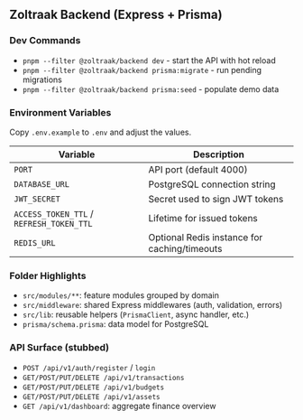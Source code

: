 ## Zoltraak Backend (Express + Prisma)

### Dev Commands
- `pnpm --filter @zoltraak/backend dev` - start the API with hot reload
- `pnpm --filter @zoltraak/backend prisma:migrate` - run pending migrations
- `pnpm --filter @zoltraak/backend prisma:seed` - populate demo data

### Environment Variables
Copy `.env.example` to `.env` and adjust the values.

| Variable | Description |
| --- | --- |
| `PORT` | API port (default 4000) |
| `DATABASE_URL` | PostgreSQL connection string |
| `JWT_SECRET` | Secret used to sign JWT tokens |
| `ACCESS_TOKEN_TTL` / `REFRESH_TOKEN_TTL` | Lifetime for issued tokens |
| `REDIS_URL` | Optional Redis instance for caching/timeouts |

### Folder Highlights
- `src/modules/**`: feature modules grouped by domain
- `src/middleware`: shared Express middlewares (auth, validation, errors)
- `src/lib`: reusable helpers (`PrismaClient`, async handler, etc.)
- `prisma/schema.prisma`: data model for PostgreSQL

### API Surface (stubbed)
- `POST /api/v1/auth/register` / `login`
- `GET/POST/PUT/DELETE /api/v1/transactions`
- `GET/POST/PUT/DELETE /api/v1/budgets`
- `GET/POST/PUT/DELETE /api/v1/assets`
- `GET /api/v1/dashboard`: aggregate finance overview
